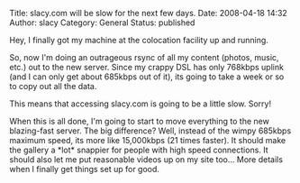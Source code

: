 Title: slacy.com will be slow for the next few days.
Date: 2008-04-18 14:32
Author: slacy
Category: General
Status: published

Hey, I finally got my machine at the colocation facility up and running.

So, now I'm doing an outrageous rsync of all my content (photos, music,
etc.) out to the new server. Since my crappy DSL has only 768kbps uplink
(and I can only get about 685kbps out of it), its going to take a week
or so to copy out all the data.

This means that accessing slacy.com is going to be a little slow. Sorry!

When this is all done, I'm going to start to move everything to the new
blazing-fast server. The big difference? Well, instead of the wimpy
685kbps maximum speed, its more like 15,000kbps (21 times faster). It
should make the gallery a \*lot\* snappier for people with high speed
connections. It should also let me put reasonable videos up on my site
too... More details when I finally get things set up for good.
